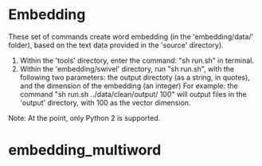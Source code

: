 # Embedding

These set of commands create word embedding (in the 'embedding/data/' folder), based on the text data provided in the 'source' directory).


1. Within the 'tools' directory, enter the command: "sh run.sh" in terminal. 
2. Within  the 'embedding/swivel' directory, run "sh run.sh", with the following two parameters: the output directoty (as a string, in quotes), and the dimension of the embedding (an integer)
For example: the command "sh run.sh ../data/clean/output/ 100" will output files in the 'output' directory, with 100 as the vector dimension. 

Note: At the point, only Python 2 is supported. 
# embedding_multiword
